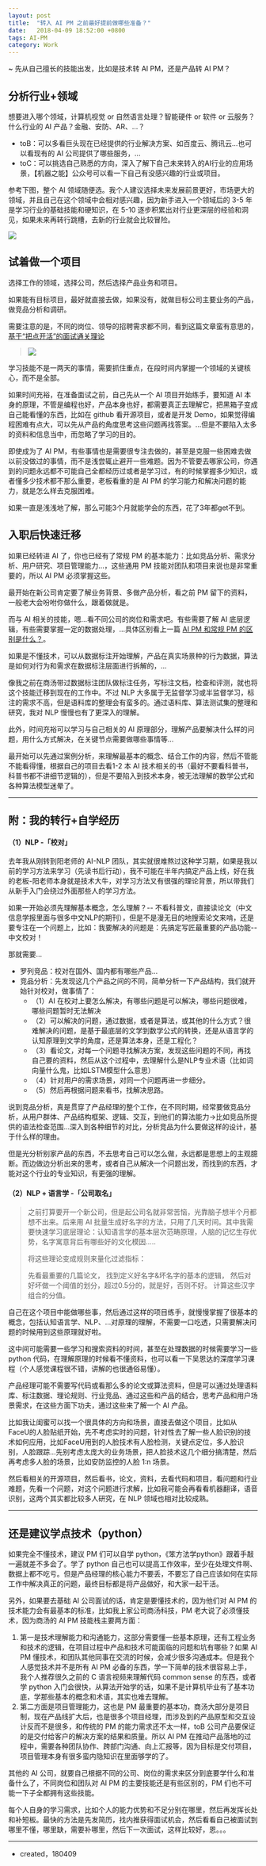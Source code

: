```yaml
---
layout: post
title:  "转入 AI PM 之前最好提前做哪些准备？"
date:   2018-04-09 18:52:00 +0800
tags: AI-PM
category: Work
---
```


~ 先从自己擅长的技能出发，比如是技术转 AI PM，还是产品转 AI PM？

## 分析行业+领域

想要进入哪个领域，计算机视觉 or 自然语言处理？智能硬件 or 软件 or 云服务？什么行业的 AI 产品？金融、安防、AR、...？

- toB：可以多看巨头现在已经提供的行业解决方案、如百度云、腾讯云...也可以看现有的 AI 公司提供了哪些服务，...
- toC：可以挑选自己熟悉的方向，深入了解下自己未来转入的AI行业的应用场景，【机器之能】公众号可以看一下自己有没感兴趣的行业或项目。

参考下图，整个 AI 领域随便选。我个人建议选择未来发展前景更好，市场更大的领域，并且自己在这个领域中会相对感兴趣，因为新手进入一个领域后的 3-5 年是学习行业的基础技能和硬知识，在 5-10 逐步积累出对行业更深层的经验和洞见，如果未来再转行跳槽，去新的行业就会比较冒险。

![](http://ojcp18ifz.bkt.clouddn.com/2018-04-17-AI100.png)

## 试着做一个项目

选择工作的领域，选择公司，然后选择产品业务和项目。

如果能有目标项目，最好就直接去做，如果没有，就做目标公司主要业务的产品，做竞品分析和调研。

需要注意的是，不同的岗位、领导的招聘需求都不同，看到这篇文章蛮有意思的，[基于“把点开活”的面试通关理论](https://mp.weixin.qq.com/s?__biz=MzIyOTAyOTEyNw==&mid=2649631891&idx=1&sn=e5069d1c3e77ebd781da522ad787fb48&chksm=f05268fbc725e1edc0987f8c94c5e497fd043177f819d0fe00aae3e6bf60423156ada713f83c&mpshare=1&scene=1&srcid=0411XEbDZhF7chwQG50zMtJA&key=52f65e2fc335f0816695259594ca021e3d2476a2cafaa96f3994e7588555cfa65895fc5e48257cb85115b1e2a25142ef955e698982337df732dbd52505ff6ffd2769e5aa3847377e4fb6a6594941e866&ascene=0&uin=OTYyNDg4NjIx&devicetype=iMac+MacBookPro14%2C1+OSX+OSX+10.12.5+build(16F2073)&version=12020810&nettype=WIFI&lang=zh_CN&fontScale=100&pass_ticket=BRibOyqRAz6gRljQC9sbQ9pSXaaPwwqIN7vjp9uDpWetLencjvDMAKSRN%2FIVeI4k)

> ![](http://ojcp18ifz.bkt.clouddn.com/2018-04-17-Snip20180417_705.png)

学习技能不是一两天的事情，需要抓住重点，在段时间内掌握一个领域的关键核心，而不是全部。

如果时间充裕，在准备面试之前，自己先从一个 AI 项目开始练手，要知道 AI 本身的原理，不管是编程也好，产品本身也好，都需要真正去理解它，把黑箱子变成自己能看懂的东西，比如在 github 看开源项目，或者是开发 Demo，如果觉得编程困难有点大，可以先从产品的角度思考这些问题再找答案。...但是不要陷入太多的资料和信息当中，而忽略了学习的目的。

即使成为了 AI PM，有些事情也是需要很专注去做的，甚至是克服一些困难去做以前没做过的事情，而不是浅尝辄止避开一些难题。因为不管要去哪家公司，你遇到的问题永远都不可能自己全都经历过或者是学习过，有的时候掌握多少知识，或者懂多少技术都不那么重要，老板看重的是 AI PM 的学习能力和解决问题的能力，就是怎么样去克服困难。

如果一直是浅浅地了解，那么可能3个月就能学会的东西，花了3年都get不到。


## 入职后快速迁移


如果已经转进 AI 了，你也已经有了常规 PM 的基本能力：比如竞品分析、需求分析、用户研究、项目管理能力...，这些通用 PM 技能对团队和项目来说也是非常重要的，所以 AI PM 必须掌握这些。

最开始在新公司肯定要了解业务背景、多做产品分析，看之前 PM 留下的资料，一般老大会吩咐你做什么，跟着做就是。

而与 AI 相关的技能，嗯...看不同公司的岗位和需求吧。有些需要了解 AI 底层逻辑，有些需要掌握一定的数据处理，...具体区别看上一篇 [AI PM 和常规 PM 的区别是什么？](http://www.ramywu.com/work/2018/04/09/Difference-between-AI-PM-and-PM/)。

如果是不懂技术，可以从数据标注开始理解，产品在真实场景种的行为数据，算法是如何对行为和需求在数据标注层面进行拆解的，...

像我之前在商汤带过数据标注团队做标注任务，写标注文档，检查和评测，就也将这个技能迁移到现在的工作中。不过 NLP 大多属于无监督学习或半监督学习，标注的需求不高，但是语料库的整理会有蛮多的。通过语料库、算法测试集的整理和研究，我对 NLP 慢慢也有了更深入的理解。

此外，时间充裕可以学习与自己相关的 AI 原理部分，理解产品要解决什么样的问题，用什么方式解决，在关键节点需要做哪些事情等...

最开始可以先通过案例分析，来理解最基本的概念、结合工作的内容，然后不管能不能看得懂，根据自己的项目去看1-2 本 AI 技术相关的书（最好不要看科普书，科普书都不讲细节逻辑的），但是不要陷入到技术本身，被无法理解的数学公式和各种算法模型迷晕了。

---

## 附：我的转行+自学经历

#### （1）NLP -「校对」

去年我从刚转到阳老师的 AI-NLP 团队，其实就很难熬过这种学习期，如果是我以前的学习方法来学习（先读书后行动），我不可能在半年内搞定产品上线，好在我的老板-阳老师本身就是技术大牛，对学习方法又有很强的理论背景，所以带我们从新手入门会绕过外面那些人的学习方法。

如果一开始必须先理解基本概念，怎么理解？-- 不看科普文，直接读论文（中文信息学报里面与很多中文NLP的期刊），但是不是漫无目的地搜索论文来啃，还是要专注在一个问题上，比如：我要解决的问题是：先搞定写匠最重要的产品功能--中文校对！

那就需要...


- 罗列竞品：校对在国外、国内都有哪些产品...
- 竞品分析：先发现这几个产品之间的不同，简单分析一下产品结构，我们就开始针对校对，做事情了：
    - （1）AI 在校对上要怎么解决，有哪些问题是可以解决，哪些问题很难，哪些问题暂时无法解决
    - （2）可以解决的问题，通过数据，或者是算法，或其他的什么方式？很难解决的问题，是基于最底层的文学到数学公式的转换，还是从语言学的认知原理到文学的角度，还是算法本身，还是工程化？
    - （3）看论文，对每一个问题寻找解决方案，发现这些问题的不同，再找自己要的资料，然后从这个过程中，去理解什么是NLP专业术语（比如词向量什么鬼，比如LSTM模型什么意思）
    - （4）针对用户的需求场景，对同一个问题再进一步细分。
    - （5）然后再根据问题来看书，找解决思路。

说到竞品分析，真是贯穿了产品经理的整个工作，在不同时期，经常要做竞品分析，从用户群体、产品结构框架、逻辑、交互，到他们的算法能力->比如竞品所提供的语法检查范围...深入到各种细节的对比，分析竞品为什么要做这样的设计，基于什么样的理由。


但是光分析别家产品的东西，不去思考自己可以怎么做，永远都是思想上的主观臆断。而边做边分析出来的思考，或者自己从解决一个问题出发，而找到的东西，才能对这个行业的专业知识，有更强的理解。

#### （2）NLP + 语言学 -「公司取名」

> 之前打算要开一个新公司，但是起公司名就非常苦恼，光靠脑子想半个月都想不出来。后来用 AI 批量生成好名字的方法，只用了几天时间。其中我需要快速学习底层理论：认知语言学的基本层次范畴原理，人脑的记忆生存优势，名字寓意背后有哪些好的文化模因.....
> 
> 将这些理论变成规则来量化过滤指标：
> 
> 先看最重要的几篇论文，
> 找到定义好名字&坏名字的基本的逻辑，
> 然后对好坏做一个阈值的划分，超过0.5分的，就是好，否则不好。
> 计算这些汉字组合的分值。


自己在这个项目中能做哪些事，然后通过这样的项目练手，就慢慢掌握了很基本的概念，包括认知语言学、NLP、...对原理的理解，不需要一口吃透，只需要解决问题的时候用到这些原理就好啦。

这中间可能需要一些学习和搜索资料的时间，甚至在处理数据的时候需要学习一些 python 代码，在理解原理的时候看不懂资料，也可以看一下吴恩达的深度学习课程（个人感觉课程很不错，讲解的也很通俗易懂）。

产品经理可能不需要写代码或看那么多的论文或算法资料，但是可以通过处理语料库、标注数据、理论规则、行业竞品、通过这些和产品的结合，思考产品和用户场景需求，在这些方面下功夫，通过这些来了解一个 AI 产品。


比如我让闺蜜可以找一个很具体的方向和场景，直接去做这个项目，比如从FaceU的人脸贴纸开始，先不考虑实时的问题，针对性去了解一些人脸识别的技术如何应用，比如FaceU用到的人脸技术有人脸检测，关键点定位，多人脸识别，人脸跟踪...先别考虑太庞大的业务场景，把人脸技术这几个细分搞清楚，然后再考虑多人脸的场景，比如安防监控的人脸 1:n 场景。

然后看相关的开源项目，然后看书，论文，资料，去看代码和项目，看问题和行业难题，先看一个问题，对这个问题进行求解，比如我可能会再看看机器翻译，语音识别，这两个其实都比较多人研究，在 NLP 领域也相对比较成熟。

---

## 还是建议学点技术（python）

如果完全不懂技术，建议 PM 们可以自学 python，《笨方法学python》跟着手敲一遍就差不多会了。学了 python 自己也可以提高工作效率，至少在处理文件啊、数据上都不吃亏。但是产品经理的核心能力不要丢，不要忘了自己应该如何在实际工作中解决真正的问题，最终目标都是将产品做好，和大家一起干活。

另外，如果要去基础 AI 公司面试的话，肯定是要懂技术的，因为他们对 AI PM 的技术能力会有最基本的标准，比如我上家公司商汤科技，PM 老大说了必须懂技术，因为商汤的 AI PM 技能栈主要两方面：

1. 第一是技术理解能力和沟通能力，这部分需要懂一些基本原理，还有工程业务和技术的逻辑，在项目过程中产品和技术可能面临的问题和坑有哪些？如果 AI PM 懂技术，和团队其他同事在交流的时候，会减少很多沟通成本。但是我个人感觉技术并不是所有 AI PM 必备的东西，学一下简单的技术很容易上手，我个人推荐很久之前的 C 语言视频来理解代码 common sense 的东西，或者学 python 入门会很快，从算法开始学的话，如果不是计算机毕业有了基本功底，学那些基本的概念和术语，其实也难去理解。
2. 第二方面是项目管理能力，这也是 PM 最重要的基本功，商汤大部分是项目制，现在产品线扩大后，也是很多个项目经理，而涉及到的产品原型和交互设计反而不是很多，和传统的 PM 的能力需求还不太一样，toB 公司产品要保证的是交付给客户的解决方案的结果和质量。所以 AI PM 在推动产品落地的过程中，需要各种团队协作、跨部门沟通、向上汇报等，因为目标是交付项目，项目管理本身有很多蛮内隐知识在里面够学的了。

其他的 AI 公司，就要自己根据不同的公司、岗位的需求来区分到底要学什么和准备什么了，不同岗位和团队对 AI PM 的主要技能还是有些区别的，PM 们也不可能一下子全都拥有这些技能。

每个人自身的学习需求，比如个人的能力优势和不足分别在哪里，然后再发挥长处和补短板。最快的方法是先发简历，找内推获得面试机会，然后看看自己被面试到哪里不懂，哪里缺，需要补哪里，然后下一次面试，这样比较好，恩。。。

---

- created，180409
